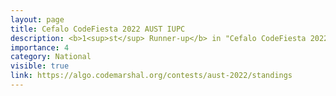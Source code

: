 ```yaml
---
layout: page
title: Cefalo CodeFiesta 2022 AUST IUPC
description: <b>1<sup>st</sup> Runner-up</b> in "Cefalo CodeFiesta 2022 AUST IUPC”
importance: 4
category: National
visible: true
link: https://algo.codemarshal.org/contests/aust-2022/standings
---
```

